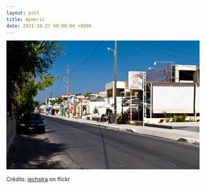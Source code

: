 ```yaml
---
layout: post
title: Aymeric
date: 2021-10-27 00:00:00 +0000
---
```


![Aymeric](/images/2021-10-27.jpg)

Crédits: [jechstra](https://www.flickr.com/people/jechstra/) on flickr

